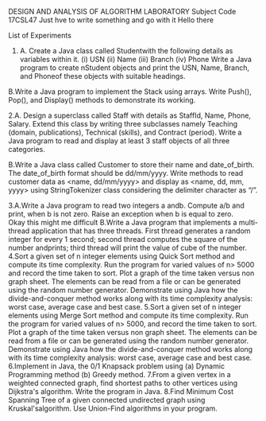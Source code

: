 DESIGN AND ANALYSIS OF ALGORITHM LABORATORY 
Subject Code 17CSL47 
Just hve to write something and go with it 
Hello there


List of Experiments
1. A. Create a Java class called Studentwith the following details as variables within it.
    (i) USN
    (ii) Name
    (iii) Branch
    (iv) Phone
    Write a Java program to create nStudent objects and print the USN, Name,
    Branch, and Phoneof these objects with suitable headings. 
    
  B.Write a Java program to implement the Stack using arrays. Write Push(), Pop(),
    and Display() methods to demonstrate its working. 
    
2.A. Design a superclass called Staff with details as StaffId, Name, Phone, Salary.
    Extend this class by writing three subclasses namely Teaching (domain,
    publications), Technical (skills), and Contract (period). Write a Java program to
    read and display at least 3 staff objects of all three categories.
    
B.Write a Java class called Customer to store their name and date_of_birth. The
	date_of_birth format should be dd/mm/yyyy. Write methods to read customer
	data as <name, dd/mm/yyyy> and display as <name, dd, mm, yyyy> using
	StringTokenizer class considering the delimiter character as “/”. 
		
3.A.Write a Java program to read two integers a andb. Compute a/b and print, when
	 	b is not zero. Raise an exception when b is equal to zero. 	
		Okay this might me difficult
B.Write a Java program that implements a multi-thread application that has three
		threads. First thread generates a random integer for every 1 second; second
		thread computes the square of the number andprints; third thread will print the
		value of cube of the number. 
4.Sort a given set of n integer elements using Quick Sort method and compute its time complexity. Run the program for varied values of n> 5000 and record the time taken to sort. Plot a graph of the time taken versus non graph sheet. The elements can be read from a file or can be generated using the random number generator. Demonstrate using Java how the divide-and-conquer method works along with its time complexity analysis: worst case, average case and best case. 
5.Sort a given set of n integer elements using Merge Sort method and compute its time complexity. Run the program for varied values of n> 5000, and record the time taken to sort. Plot a graph of the time taken versus non graph sheet. The elements can be read from a file or can be generated using the random number generator. Demonstrate using Java how the divide-and-conquer method works along with its time complexity analysis: worst case, average case and best case. 
6.Implement in Java, the 0/1 Knapsack problem using (a) Dynamic Programming method (b) Greedy method. 
7.From a given vertex in a weighted connected graph, find shortest paths to other vertices using Dijkstra's algorithm. Write the program in Java.
8.Find Minimum Cost Spanning Tree of a given connected undirected graph using  Kruskal'salgorithm. Use Union-Find algorithms in your program.  
 
